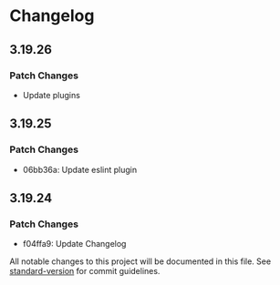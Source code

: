 # Changelog

## 3.19.26

### Patch Changes

- Update plugins

## 3.19.25

### Patch Changes

- 06bb36a: Update eslint plugin

## 3.19.24

### Patch Changes

- f04ffa9: Update Changelog

All notable changes to this project will be documented in this file. See [standard-version](https://github.com/conventional-changelog/standard-version) for commit guidelines.
